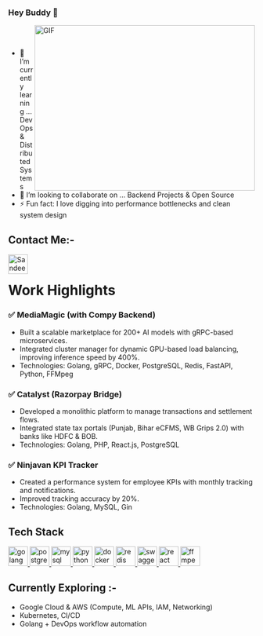 ### Hey Buddy 👋

<img align="right" alt="GIF" src="https://github.com/sandeeprajli/sandeeprajli/dev.gif" width="450" height="337" />

<br><br>

- 🌱 I’m currently learning ... DevOps & Distributed Systems  
- 👯 I’m looking to collaborate on ... Backend Projects & Open Source  
- ⚡ Fun fact: I love digging into performance bottlenecks and clean system design

## Contact Me:-
[<img align="left" alt="Sandeep Kumar | LinkedIn" width="40" src="https://cdn.jsdelivr.net/npm/simple-icons@v3/icons/linkedin.svg" />](https://www.linkedin.com/in/sandeep-kumar-7a7873224/)
<br>

# Work Highlights

### ✅ MediaMagic (with Compy Backend)
- Built a scalable marketplace for 200+ AI models with gRPC-based microservices.
- Integrated cluster manager for dynamic GPU-based load balancing, improving inference speed by 400%.
- Technologies: Golang, gRPC, Docker, PostgreSQL, Redis, FastAPI, Python, FFMpeg

### ✅ Catalyst (Razorpay Bridge)
- Developed a monolithic platform to manage transactions and settlement flows.
- Integrated state tax portals (Punjab, Bihar eCFMS, WB Grips 2.0) with banks like HDFC & BOB.
- Technologies: Golang, PHP, React.js, PostgreSQL

### ✅ Ninjavan KPI Tracker
- Created a performance system for employee KPIs with monthly tracking and notifications.
- Improved tracking accuracy by 20%.
- Technologies: Golang, MySQL, Gin

## Tech Stack

<p align="left">
<a href="https://golang.org/" target="_blank">
<img src="https://cdn.jsdelivr.net/gh/devicons/devicon/icons/go/go-original.svg" alt="golang" width="40" height="40"/>
</a>
<a href="https://www.postgresql.org/" target="_blank">
<img src="https://cdn.jsdelivr.net/gh/devicons/devicon/icons/postgresql/postgresql-original.svg" alt="postgresql" width="40" height="40"/>
</a>
<a href="https://www.mysql.com/" target="_blank">
<img src="https://cdn.jsdelivr.net/gh/devicons/devicon/icons/mysql/mysql-original-wordmark.svg" alt="mysql" width="40" height="40"/>
</a>
<a href="https://www.python.org/" target="_blank">
<img src="https://cdn.jsdelivr.net/gh/devicons/devicon/icons/python/python-original.svg" alt="python" width="40" height="40"/>
</a>
<a href="https://www.docker.com/" target="_blank">
<img src="https://cdn.jsdelivr.net/gh/devicons/devicon/icons/docker/docker-original.svg" alt="docker" width="40" height="40"/>
</a>
<a href="https://redis.io/" target="_blank">
<img src="https://cdn.jsdelivr.net/gh/devicons/devicon/icons/redis/redis-original.svg" alt="redis" width="40" height="40"/>
</a>
<a href="https://swagger.io/" target="_blank">
<img src="https://cdn.jsdelivr.net/gh/devicons/devicon/icons/swagger/swagger-original.svg" alt="swagger" width="40" height="40"/>
</a>
<a href="https://reactjs.org/" target="_blank">
<img src="https://cdn.jsdelivr.net/gh/devicons/devicon/icons/react/react-original.svg" alt="react" width="40" height="40"/>
</a>
<a href="https://ffmpeg.org/" target="_blank">
<img src="https://www.logo.wine/a/logo/FFmpeg/FFmpeg-Logo.wine.svg" alt="ffmpeg" width="40" height="40"/>
</a>
</p>

## Currently Exploring :-
- Google Cloud & AWS (Compute, ML APIs, IAM, Networking)
- Kubernetes, CI/CD
- Golang + DevOps workflow automation
